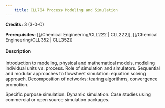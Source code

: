 ```yaml
---
    title: CLL784 Process Modeling and Simulation
---
```

**Credits:** 3 (3-0-0)



**Prerequisites:** [[/Chemical Engineering/CLL222 | CLL222]], [[/Chemical Engineering/CLL352 | CLL352]]

#### Description 
Introduction to modeling, physical and mathematical models, modeling individual units vs. process. Role of simulation and simulators. Sequential and modular approaches to flowsheet simulation: equation solving approach. Decomposition of networks: tearing algorithms, convergence promotion.

Specific purpose simulation. Dynamic simulation. Case studies using commercial or open source simulation packages.